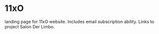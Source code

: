 # 11xO

landing page for 11xO website.
Includes email subscription ability.
Links to project Salon Der Limbo.
